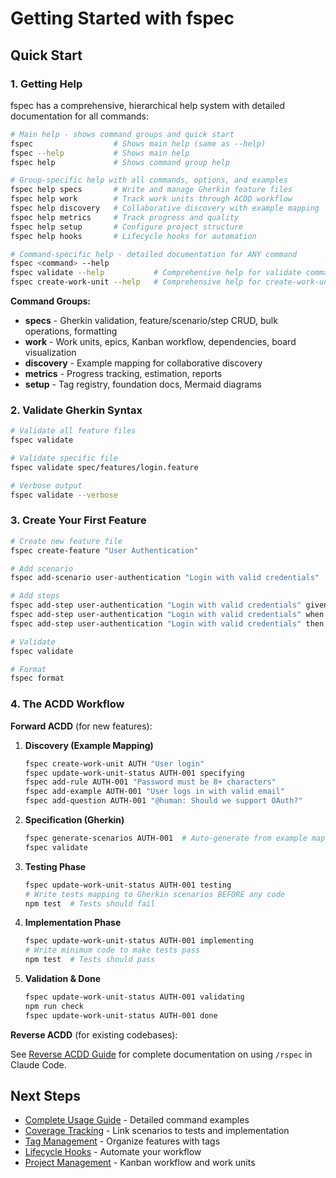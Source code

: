 # Getting Started with fspec

## Quick Start

### 1. Getting Help

fspec has a comprehensive, hierarchical help system with detailed documentation for all commands:

```bash
# Main help - shows command groups and quick start
fspec                  # Shows main help (same as --help)
fspec --help           # Shows main help
fspec help             # Shows command group help

# Group-specific help with all commands, options, and examples
fspec help specs       # Write and manage Gherkin feature files
fspec help work        # Track work units through ACDD workflow
fspec help discovery   # Collaborative discovery with example mapping
fspec help metrics     # Track progress and quality
fspec help setup       # Configure project structure
fspec help hooks       # Lifecycle hooks for automation

# Command-specific help - detailed documentation for ANY command
fspec <command> --help
fspec validate --help           # Comprehensive help for validate command
fspec create-work-unit --help   # Comprehensive help for create-work-unit command
```

**Command Groups:**
- **specs** - Gherkin validation, feature/scenario/step CRUD, bulk operations, formatting
- **work** - Work units, epics, Kanban workflow, dependencies, board visualization
- **discovery** - Example mapping for collaborative discovery
- **metrics** - Progress tracking, estimation, reports
- **setup** - Tag registry, foundation docs, Mermaid diagrams

### 2. Validate Gherkin Syntax

```bash
# Validate all feature files
fspec validate

# Validate specific file
fspec validate spec/features/login.feature

# Verbose output
fspec validate --verbose
```

### 3. Create Your First Feature

```bash
# Create new feature file
fspec create-feature "User Authentication"

# Add scenario
fspec add-scenario user-authentication "Login with valid credentials"

# Add steps
fspec add-step user-authentication "Login with valid credentials" given "I am on the login page"
fspec add-step user-authentication "Login with valid credentials" when "I enter valid credentials"
fspec add-step user-authentication "Login with valid credentials" then "I should be logged in"

# Validate
fspec validate

# Format
fspec format
```

### 4. The ACDD Workflow

**Forward ACDD** (for new features):

1. **Discovery (Example Mapping)**
   ```bash
   fspec create-work-unit AUTH "User login"
   fspec update-work-unit-status AUTH-001 specifying
   fspec add-rule AUTH-001 "Password must be 8+ characters"
   fspec add-example AUTH-001 "User logs in with valid email"
   fspec add-question AUTH-001 "@human: Should we support OAuth?"
   ```

2. **Specification (Gherkin)**
   ```bash
   fspec generate-scenarios AUTH-001  # Auto-generate from example map
   fspec validate
   ```

3. **Testing Phase**
   ```bash
   fspec update-work-unit-status AUTH-001 testing
   # Write tests mapping to Gherkin scenarios BEFORE any code
   npm test  # Tests should fail
   ```

4. **Implementation Phase**
   ```bash
   fspec update-work-unit-status AUTH-001 implementing
   # Write minimum code to make tests pass
   npm test  # Tests should pass
   ```

5. **Validation & Done**
   ```bash
   fspec update-work-unit-status AUTH-001 validating
   npm run check
   fspec update-work-unit-status AUTH-001 done
   ```

**Reverse ACDD** (for existing codebases):

See [Reverse ACDD Guide](./reverse-acdd.md) for complete documentation on using `/rspec` in Claude Code.

## Next Steps

- [Complete Usage Guide](./usage.md) - Detailed command examples
- [Coverage Tracking](./coverage-tracking.md) - Link scenarios to tests and implementation
- [Tag Management](./tags.md) - Organize features with tags
- [Lifecycle Hooks](./hooks/configuration.md) - Automate your workflow
- [Project Management](./project-management.md) - Kanban workflow and work units

